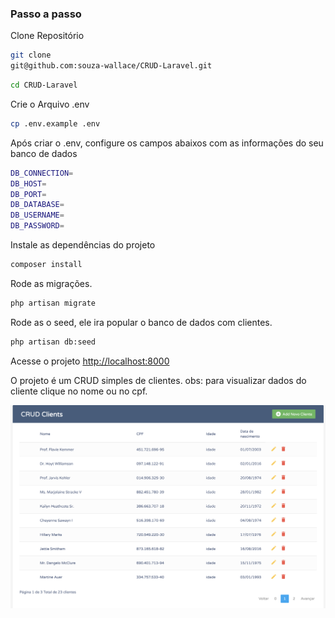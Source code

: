 
### Passo a passo
Clone Repositório
```sh
git clone 
git@github.com:souza-wallace/CRUD-Laravel.git
```
```sh
cd CRUD-Laravel
```

Crie o Arquivo .env
```sh
cp .env.example .env
```

Após criar o .env, configure os campos abaixos com as informações do seu banco de dados
```sh
DB_CONNECTION=
DB_HOST=
DB_PORT=
DB_DATABASE=
DB_USERNAME=
DB_PASSWORD=
```
Instale as dependências do projeto
```sh
composer install
```

Rode as migrações.
```sh
php artisan migrate
```
Rode as o seed, ele ira popular o banco de dados com clientes.
```sh
php artisan db:seed
```

Acesse o projeto
[http://localhost:8000](http://localhost:8000)


O projeto é um CRUD simples de clientes.
obs: para visualizar dados do cliente clique no nome ou no cpf.

![Alt text](image.png)